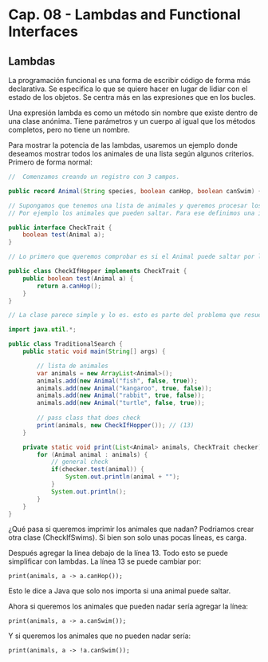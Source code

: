 # Cap. 08 - Lambdas and Functional Interfaces

## Lambdas

La programación funcional es una forma de escribir código de forma más declarativa. Se especifica lo que se quiere hacer en lugar de lidiar con el estado de los objetos. Se centra más en las expresiones que en los bucles.

Una expresión lambda es como un método sin nombre que existe dentro de una clase anónima. Tiene parámetros y un cuerpo al igual que los métodos completos, pero no tiene un nombre.

Para mostrar la potencia de las lambdas, usaremos un ejemplo donde deseamos mostrar todos los animales de una lista según algunos criterios. Primero de forma normal:

```java
//  Comenzamos creando un registro con 3 campos.

public record Animal(String species, boolean canHop, boolean canSwim) {}

// Supongamos que tenemos una lista de animales y queremos procesar los datos en función de un atributo específico. 
// Por ejemplo los animales que pueden saltar. Para ese definimos una interfaz que generalice este concepto y admita una variedad de comprobaciones.

public interface CheckTrait {
    boolean test(Animal a);
}

// Lo primero que queremos comprobar es si el Animal puede saltar por lo que creamos una clase que implementa la interfaz

public class CheckIfHopper implements CheckTrait {
    public boolean test(Animal a) {
        return a.canHop();
    }
}

// La clase parece simple y lo es. esto es parte del problema que resuelven los lambdas.

import java.util.*;

public class TraditionalSearch {
    public static void main(String[] args) {

        // lista de animales
        var animals = new ArrayList<Animal>();
        animals.add(new Animal("fish", false, true));
        animals.add(new Animal("kangaroo", true, false));
        animals.add(new Animal("rabbit", true, false));
        animals.add(new Animal("turtle", false, true));
        
        // pass class that does check
        print(animals, new CheckIfHopper()); // (13)
    }

    private static void print(List<Animal> animals, CheckTrait checker) {
        for (Animal animal : animals) {
            // general check
            if(checker.test(animal)) {
                System.out.println(animal + "");
            }
            System.out.println();
        }
    }
}

```

¿Qué pasa si queremos imprimir los animales que nadan? Podriamos crear otra clase (CheckIfSwims). Si bien son solo unas pocas líneas, es carga. 

Después agregar la línea debajo de la línea 13. Todo esto se puede simplificar con lambdas. La línea 13 se puede cambiar por: 

`print(animals, a -> a.canHop());`

Esto le dice a Java que solo nos importa si una animal puede saltar.

Ahora si queremos los animales que pueden nadar sería agregar la línea:

`print(animals, a -> a.canSwim());`

Y si queremos los animales que no pueden nadar sería: 

`print(animals, a -> !a.canSwim());`

